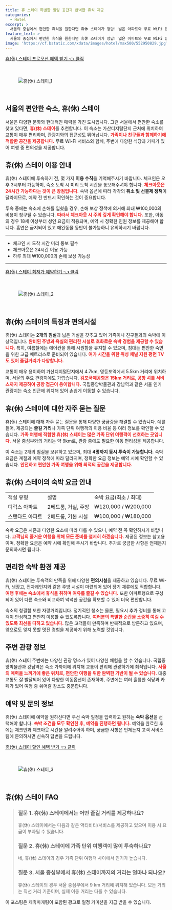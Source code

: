 ```yaml
---
title: 휴 스테이 특별한 힐링 공간과 완벽한 휴식 제공
categories:
  - Hotel
excerpt: >
  서울의 중심에서 편안한 휴식을 원한다면 휴休 스테이가 정답! 넓은 아파트와 무료 WiFi 접근성 좋은 위치가 매력적인 이 숙소에서의 특별한 경험을 누려보세요!
feature_text: >
  서울의 중심에서 편안한 휴식을 원한다면 휴休 스테이가 정답! 넓은 아파트와 무료 WiFi 접근성 좋은 위치가 매력적인 이 숙소에서의 특별한 경험을 누려보세요!
image: 'https://cf.bstatic.com/xdata/images/hotel/max500/552950829.jpg?k=19a88273286aeb4f77696fbbd08674d82a4b8500c2e06d2bd88f65f829839424&o=&hp=1'
---
```


<p><a class="modoo-button" href="https://tinyurl.com/23x5vkre" rel="nofollow noopener">휴(休) 스테이 프로모션 혜택 받기 👈 클릭</a></p><br/>
<figure class="image"><img alt="휴(休) 스테이_1" src="https://cf.bstatic.com/xdata/images/hotel/max1024x768/553699812.jpg?k=dc04f73d238212819bb0ad40c16310266143c7f48ad3475453834f3c6a040f42&amp;o=&amp;hp=1"/></figure><br/>
<h2 id="서울의편안한숙소">서울의 편안한 숙소, 휴(休) 스테이</h2>
<p>서울은 다양한 문화와 현대적인 매력을 가진 도시입니다. 그런 서울에서 편안한 숙소를 찾고 있다면, <b><span style="color: #ee2323;">휴(休) 스테이</span></b>를 추천합니다. 이 숙소는 가산디지털단지 근처에 위치하여 교통이 매우 편리하며, 관광지와의 접근성도 뛰어납니다. <b><span style="color: #ee2323;">가족이나 친구들과 함께하기에 적합한 공간을 제공합니다.</span></b> 무료 Wi-Fi 서비스와 함께, 주변에 다양한 식당과 카페가 있어 여행 중 편의성을 제공합니다.</p>
<h2 id="이용안내">휴(休) 스테이 이용 안내</h2>
<p>휴(休) 스테이에 투숙하기 전, 몇 가지 <b>이용 수칙</b>을 기억해주시기 바랍니다. 체크인은 오후 3시부터 가능하며, 숙소 도착 시 미리 도착 시간을 통보해주셔야 합니다. <b><span style="color: #ee2323;">체크아웃은 24시간 가능하다는 것이 큰 장점입니다.</span></b> 숙박 옵션에 따라 각각의 <b>취소 및 선결제 정책</b>이 달라지므로, 예약 전 반드시 확인하는 것이 중요합니다.</p>
<p>투숙 중에는 숙소에 손해를 입혔을 경우, 손해 보상 정책에 의거해 최대 ₩100,000의 비용이 청구될 수 있습니다. <b><span style="color: #ee2323;">따라서 체크아웃 시 주의 깊게 확인해야 합니다.</span></b> 또한, 아동의 경우 18세 이상부터 성인 요금이 적용되며, 예약 시 정확한 인원 정보를 제공해야 합니다. 흡연은 금지되어 있고 애완동물 동반이 불가능하니 유의하시기 바랍니다.</p>
<hr/>
<ul>
<li>체크인 시 도착 시간 미리 통보 필수</li>
<li>체크아웃은 24시간 이용 가능</li>
<li>하루 최대 ₩100,000의 손해 보상 가능성</li>
</ul>
<hr/>
<p><a class="modoo-button" href="https://tinyurl.com/23x5vkre" rel="nofollow noopener">휴(休) 스테이 최저가 예약하기 👈 클릭</a></p><br/>
<figure class="image"><img alt="휴(休) 스테이_2" src="https://cf.bstatic.com/xdata/images/hotel/max500/552950829.jpg?k=19a88273286aeb4f77696fbbd08674d82a4b8500c2e06d2bd88f65f829839424&amp;o=&amp;hp=1"/></figure><br/>
<h2 id="숙소특징">휴(休) 스테이의 특징과 편의시설</h2>
<p>휴(休) 스테이는 <b>2개의 침실</b>과 넓은 거실을 갖추고 있어 가족이나 친구들과의 숙박에 이상적입니다. <b><span style="color: #ee2323;">완비된 주방과 욕실의 편리한 시설로 호화로운 숙박 경험을 제공할 수 있습니다.</span></b> 특히, 여름철에는 에어컨을 통해 시원함을 유지할 수 있으며, 침대는 편안한 숙면을 위한 고급 메트리스로 준비되어 있습니다. <b><span style="color: #ee2323;">여가 시간을 위한 위성 채널 지원 평면 TV도 있어 즐길거리가 다양합니다.</span></b></p>
<p>교통이 매우 용이하여 가산디지털단지에서 4.7km, 영등포역에서 5.5km 거리에 위치하며, 서울의 주요 관광지에도 가깝습니다. <b><span style="color: #ee2323;">김포국제공항은 15km 거리로, 공항 셔틀 서비스까지 제공하여 공항 접근이 용이합니다.</span></b> 국립중앙박물관과 강남역과 같은 서울 인기 관광지는 숙소 인근에 위치해 있어 손쉽게 이동할 수 있습니다.</p>
<h2 id="자주묻는질문">휴(休) 스테이에 대한 자주 묻는 질문</h2>
<p>휴(休) 스테이에 대해 자주 묻는 질문을 통해 다양한 궁금증을 해결할 수 있습니다. 예를 들어, 제공되는 <b>즐길 거리</b>나 가족 단위 여행객의 이용 비율 등 여러 정보를 확인할 수 있습니다. <b><span style="color: #ee2323;">가족 여행에 적합한 휴(休) 스테이는 많은 가족 단위 여행객이 선호하는 곳입니다.</span></b> 서울 중심부와의 거리는 약 9km로, 관광 중에도 필요한 이동 편리성을 제공합니다.</p>
<p>이 숙소는 2개의 침실을 보유하고 있으며, 최대 <b>4명까지 동시 투숙이 가능합니다.</b> 숙박 요금은 계절과 예약 정책에 따라 달라지며, 정확한 요금 정보는 예약 시에 확인할 수 있습니다. <b><span style="color: #ee2323;">안전하고 편안한 가족 여행을 위해 최적의 공간을 제공합니다.</span></b></p>
<h2 id="숙박요금안내">휴(休) 스테이의 숙박 요금 안내</h2>
<table>
<tr>
<td>객실 유형</td>
<td>설명</td>
<td>숙박 요금(최소 / 최대)</td>
</tr>
<tr>
<td>디럭스 아파트</td>
<td>2베드룸, 거실, 주방</td>
<td>₩120,000 / ₩200,000</td>
</tr>
<tr>
<td>스탠다드 아파트</td>
<td>2베드룸, 기본 시설</td>
<td>₩100,000 / ₩180,000</td>
</tr>
</table>
<p>숙박 요금은 시즌과 다양한 요소에 따라 다를 수 있으니, 예약 전 꼭 확인하시기 바랍니다. <b><span style="color: #ee2323;">고객님의 즐거운 여행을 위해 모든 준비를 철저히 하겠습니다.</span></b> 제공된 정보는 참고용이며, 정확한 요금은 예약 시에 확인해 주시기 바랍니다. 추가로 궁금한 사항은 언제든지 문의하시면 됩니다.</p>
<h2 id="편의시설">편리한 숙박 환경 제공</h2>
<p>휴(休) 스테이는 투숙객의 만족을 위해 다양한 <b>편의시설</b>을 제공하고 있습니다. 무료 Wi-Fi, 냉장고, 전자레인지와 같은 주방 시설이 마련되어 있어 장기 체류에도 적합합니다. <b><span style="color: #ee2323;">여행 후에는 숙소에서 휴식을 취하며 여유를 즐길 수 있습니다.</span></b> 또한 아파트형으로 구성되어 있어 다른 숙소와 비교하여 넉넉한 공간을 확보할 수 있어 더욱 편안합니다.</p>
<p>숙소의 청결함 또한 자랑거리입니다. 정기적인 청소는 물론, 필요시 추가 정비를 통해 고객이 안심하고 편안히 이용할 수 있도록합니다. <b><span style="color: #ee2323;">여러분의 특별한 순간을 소중히 여길 수 있도록 최선을 다하고 있습니다.</span></b> 많은 고객들이 만족하며 반복적으로 방문하고 있으며, 앞으로도 잊지 못할 멋진 경험을 제공하기 위해 노력할 것입니다.</p>
<h2 id="주변관광정보">주변 관광 정보</h2>
<p>휴(休) 스테이 주변에는 다양한 관광 명소가 있어 다양한 체험을 할 수 있습니다. 국립중앙박물관과 강남역은 숙소 가까이에 위치해 교통이 편리해 관광하기에 최적입니다. <b><span style="color: #ee2323;">서울의 매력을 느끼기에 좋은 위치로, 편안한 여행을 위한 완벽한 기반이 될 수 있습니다.</span></b> 대중교통도 잘 발달되어 있어 다양한 이동옵션이 존재하며, 주변에는 여러 훌륭한 식당과 카페가 있어 여행 중 쉬어갈 장소도 충분합니다.</p>
<h2 id="예약문의">예약 및 문의 정보</h2>
<p>휴(休) 스테이에 예약을 원하신다면 우선 숙박 일정을 입력하고 원하는 <b>숙박 옵션</b>을 선택해야 합니다. <b><span style="color: #ee2323;">숙박 조건을 모두 확인한 후, 예약을 진행하면 됩니다.</span></b> 예약을 완료한 후에는 체크인과 체크아웃 시간을 알려주어야 하며, 궁금한 사항은 언제든지 고객 서비스팀에 문의하시면 신속히 답변을 드립니다.</p>
<p><a class="modoo-button" href="https://tinyurl.com/23x5vkre" rel="nofollow noopener">휴(休) 스테이 할인 혜택 받기 👈 클릭</a></p><br>

<figure class="image"><img src="https://cf.bstatic.com/xdata/images/hotel/max500/552950225.jpg?k=7c29b2057b710ac30b4343bcd10660645ccc6aca5c21f7e640ca8b98480a977b&o=&hp=1" alt="휴(休) 스테이_3"></figure><br>
<h2 id="휴(休) 스테이_FAQ">휴(休) 스테이 FAQ</h2>
<div itemscope="" itemtype="https://schema.org/FAQPage"> 
<blockquote> 
<div itemscope="" itemprop="mainEntity" itemtype="https://schema.org/Question"> 
<h3 id="질문_1" itemprop="name">질문 1. 휴(休) 스테이에서는 어떤 즐길 거리를 제공하나요?</h3> 
<div itemscope="" itemprop="acceptedAnswer" itemtype="https://schema.org/Answer"> 
<span itemprop="text"> 
<p>휴(休) 스테이에서는 다음과 같은 액티비티/서비스를 제공하고 있으며 이용 시 요금이 부과될 수 있습니다.</p> 
</span> 
</div> 
</div> 

<div itemscope="" itemprop="mainEntity" itemtype="https://schema.org/Question"> 
<h3 id="질문_2" itemprop="name">질문 2. 휴(休) 스테이에 가족 단위 여행객이 많이 투숙하나요?</h3> 
<div itemscope="" itemprop="acceptedAnswer" itemtype="https://schema.org/Answer"> 
<span itemprop="text"> 
<p>네, 휴(休) 스테이의 경우 가족 단위 여행객 사이에서 인기가 높습니다.</p> 
</span> 
</div> 
</div> 

<div itemscope="" itemprop="mainEntity" itemtype="https://schema.org/Question"> 
<h3 id="질문_3" itemprop="name">질문 3. 서울 중심부에서 휴(休) 스테이까지의 거리는 얼마나 되나요?</h3> 
<div itemscope="" itemprop="acceptedAnswer" itemtype="https://schema.org/Answer"> 
<span itemprop="text"> 
<p>휴(休) 스테이의 경우 서울 중심부에서 9 km 거리에 위치해 있습니다. 모든 거리는 직선 거리 기준이며, 실제 이동 거리는 다를 수 있습니다.</p> 
</span> 
</div> 
</div> 
</blockquote> 
</div><p>이 포스팅은 제휴마케팅이 포함된 광고로 일정 커미션을 지급 받을 수 있습니다.</p>

